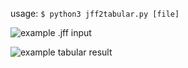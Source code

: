usage:
```$ python3 jff2tabular.py [file]```

![example .jff input](./example/example_jff.png)

![example tabular result](./example/example_tabular.png)

